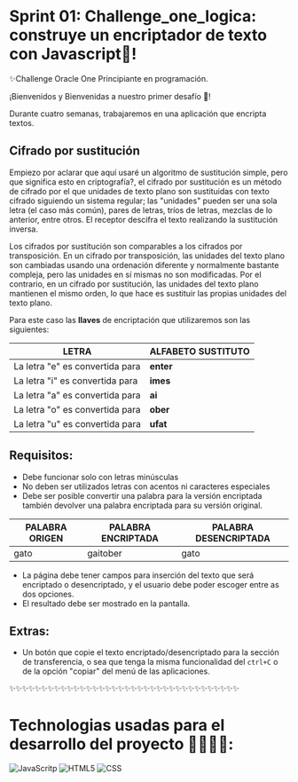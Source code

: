 # Sprint 01: Challenge_one_logica: construye un encriptador de texto con Javascript👋!



<!--
**EvelynDevia29/EvelynDevia29** is a ✨ _special_ ✨ repository because its `README.md` (this file) appears on your GitHub profile.

Here are some ideas to get you started:

- 🔭 I’m currently working on ...
- 🌱 I’m currently learning ...
- 👯 I’m looking to collaborate on ...
- 🤔 I’m looking for help with ...
- 💬 Ask me about ...
- 📫 How to reach me: ...
- 😄 Pronouns: ...
- ⚡ Fun fact: ...
-->
✨Challenge Oracle One Principiante en programación.

¡Bienvenidos y Bienvenidas a nuestro primer desafío 🔭! 

Durante cuatro semanas, trabajaremos en una aplicación que encripta textos.

## __Cifrado por sustitución__
Empiezo por aclarar que aquí usaré un algoritmo de sustitución simple, pero que significa esto en criptografía?, el cifrado por sustitución es un método de cifrado por el que unidades de texto plano son sustituidas con texto cifrado siguiendo un sistema regular; las "unidades" pueden ser una sola letra (el caso más común), pares de letras, tríos de letras, mezclas de lo anterior, entre otros. El receptor descifra el texto realizando la sustitución inversa.

Los cifrados por sustitución son comparables a los cifrados por transposición. En un cifrado por transposición, las unidades del texto plano son cambiadas usando una ordenación diferente y normalmente bastante compleja, pero las unidades en sí mismas no son modificadas. Por el contrario, en un cifrado por sustitución, las unidades del texto plano mantienen el mismo orden, lo que hace es sustituir las propias unidades del texto plano.


Para este caso las **llaves** de encriptación que utilizaremos son las siguientes:

**LETRA** | **ALFABETO SUSTITUTO**
----------|------------------------
La letra "e" es convertida para|**enter**
La letra "i" es convertida para|**imes**
La letra "a" es convertida para|**ai**
La letra "o" es convertida para|**ober**
La letra "u" es convertida para|**ufat**


## __Requisitos:__
- Debe funcionar solo con letras minúsculas
- No deben ser utilizados letras con acentos ni caracteres especiales
- Debe ser posible convertir una palabra para la versión encriptada también devolver una palabra encriptada para su versión original. 

**PALABRA ORIGEN** | **PALABRA ENCRIPTADA**|**PALABRA DESENCRIPTADA**
----------|--------------------------------|-------------------------
gato|gaitober|gato

- La página debe tener campos para 
inserción del texto que será encriptado o desencriptado, y el usuario debe poder escoger entre as dos opciones.
- El resultado debe ser mostrado en la pantalla.

## __Extras:__
- Un botón que copie el texto encriptado/desencriptado para la sección de transferencia, o sea que tenga la misma funcionalidad del `ctrl+C` o de la opción "copiar" del menú de las aplicaciones.

✨✨✨✨✨✨✨✨✨✨✨✨✨✨✨✨✨✨✨✨✨✨✨✨✨✨✨✨✨✨✨✨✨✨✨✨

# Technologias usadas para el desarrollo del proyecto 🧑🏾‍🚀🚀:

![JavaScritp](https://img.shields.io/badge/-JavaScript-yellow)
![HTML5](https://img.shields.io/badge/-HTML5-red)
![CSS](https://img.shields.io/badge/CSS-green)
